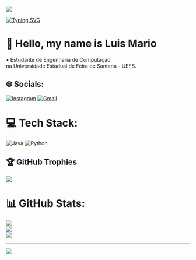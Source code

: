 
<img src="https://capsule-render.vercel.app/api?type=wave&color=auto&height=300&section=header&text=capsule%20render&fontSize=90" />

[![Typing SVG](https://readme-typing-svg.herokuapp.com/?color=000080&size=35&center=true&vCenter=true&width=1000&lines=HELLO,+MY+NAMY+IS+LUIS+MARIO;+:%29)](https:git.io/typing-svg)

# 💫 Hello, my name is Luis Mario
 • Estudante de Engenharia de Computação <br>na Universidade Estadual de Feira de Santana - UEFS.


## 🌐 Socials:
[![Instagram](https://img.shields.io/badge/Instagram-%23E4405F.svg?logo=Instagram&logoColor=white)](https://instagram.com/luismario_rc) 
[![Gmail](https://img.shields.io/badge/Gmail-%23E4405F.svg?logo=Gmail&logoColor=white)](mailto:luismariocarneiro8@gmail.com) 

# 💻 Tech Stack:
![Java](https://img.shields.io/badge/java-%23ED8B00.svg?style=plastic&logo=java&logoColor=white)
![Python](https://img.shields.io/badge/python-%23ED8B00.svg?style=plastic&logo=python&logoColor=white)


## 🏆 GitHub Trophies
![](https://github-profile-trophy.vercel.app/?username=LuisMarioRC&theme=radical&no-frame=false&no-bg=true&margin-w=4)

# 📊 GitHub Stats:
![](https://github-readme-stats.vercel.app/api?username=LuisMarioRC&theme=midnight-purple&hide_border=true&include_all_commits=true&count_private=true)<br/>
![](https://github-readme-streak-stats.herokuapp.com/?user=LuisMarioRC&theme=midnight-purple&hide_border=true)<br/>
![](https://github-readme-stats.vercel.app/api/top-langs/?username=LuisMarioRC&theme=midnight-purple&hide_border=true&include_all_commits=true&count_private=true&layout=compact)

---
[![](https://visitcount.itsvg.in/api?id=LuisMarioRC&icon=0&color=0)](https://visitcount.itsvg.in)

<!-- Proudly created with GPRM ( https://gprm.itsvg.in ) -->
